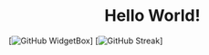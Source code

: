 <h1 align="center">Hello World!</h1>

[![GitHub WidgetBox](https://github-widgetbox.vercel.app/api/profile?username=MrShadowSenpai&data=followers,repositories,stars,commits&theme=darkmode)]
[![GitHub Streak](https://streak-stats.demolab.com/?user=MrShadowSenpai)]
<!---
MrShadowSenpai/MrShadowSenpai is a ✨ special ✨ repository because its `README.md` (this file) appears on your GitHub profile.
You can click the Preview link to take a look at your changes.
--->

